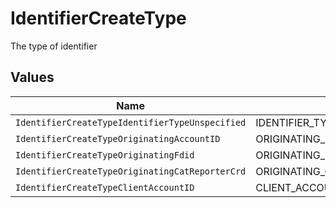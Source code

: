 # IdentifierCreateType

The type of identifier


## Values

| Name                                            | Value                                           |
| ----------------------------------------------- | ----------------------------------------------- |
| `IdentifierCreateTypeIdentifierTypeUnspecified` | IDENTIFIER_TYPE_UNSPECIFIED                     |
| `IdentifierCreateTypeOriginatingAccountID`      | ORIGINATING_ACCOUNT_ID                          |
| `IdentifierCreateTypeOriginatingFdid`           | ORIGINATING_FDID                                |
| `IdentifierCreateTypeOriginatingCatReporterCrd` | ORIGINATING_CAT_REPORTER_CRD                    |
| `IdentifierCreateTypeClientAccountID`           | CLIENT_ACCOUNT_ID                               |